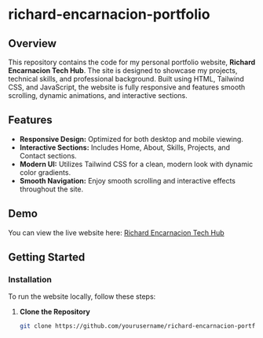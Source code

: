 # richard-encarnacion-portfolio

## Overview
This repository contains the code for my personal portfolio website, **Richard Encarnacion Tech Hub**. The site is designed to showcase my projects, technical skills, and professional background. Built using HTML, Tailwind CSS, and JavaScript, the website is fully responsive and features smooth scrolling, dynamic animations, and interactive sections.

## Features
- **Responsive Design:** Optimized for both desktop and mobile viewing.
- **Interactive Sections:** Includes Home, About, Skills, Projects, and Contact sections.
- **Modern UI:** Utilizes Tailwind CSS for a clean, modern look with dynamic color gradients.
- **Smooth Navigation:** Enjoy smooth scrolling and interactive effects throughout the site.

## Demo
You can view the live website here: [Richard Encarnacion Tech Hub](https://yourusername.github.io/richard-encarnacion-tech-hub/)

## Getting Started

### Installation
To run the website locally, follow these steps:

1. **Clone the Repository**
   ```sh
   git clone https://github.com/yourusername/richard-encarnacion-portfolio-hub.git
